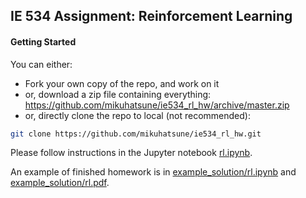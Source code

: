 ## IE 534 Assignment: Reinforcement Learning

#### Getting Started
You can either:

* Fork your own copy of the repo, and work on it
* or, download a zip file containing everything: https://github.com/mikuhatsune/ie534_rl_hw/archive/master.zip
* or, directly clone the repo to local (not recommended):
```bash
git clone https://github.com/mikuhatsune/ie534_rl_hw.git
```

Please follow instructions in the Jupyter notebook [rl.ipynb](rl.ipynb).

An example of finished homework is in [example_solution/rl.ipynb](example_solution/rl.ipynb) and [example_solution/rl.pdf](example_solution/rl.pdf).
